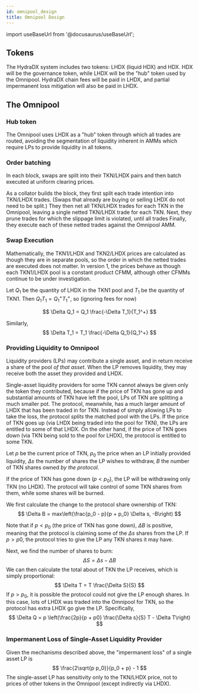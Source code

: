 ```yaml
---
id: omnipool_design
title: Omnipool Design
---
```


import useBaseUrl from '@docusaurus/useBaseUrl';

## Tokens

The HydraDX system includes two tokens: LHDX (liquid HDX) and HDX. HDX will be the governance token, while LHDX will
be the "hub" token used by the Omnipool. HydraDX chain fees will be paid in LHDX, and partial impermanent loss
mitigation will also be paid in LHDX.

## The Omnipool

### Hub token

The Omnipool uses LHDX as a "hub" token through which all trades are routed, avoiding the segmentation of liquidity
inherent in AMMs which require LPs to provide liquidity in all tokens.

### Order batching

In each block, swaps are split into their TKN/LHDX pairs and then batch executed at uniform clearing prices. 

As a collator builds the block, they first split each trade intention into TKN/LHDX trades. (Swaps
that already are buying or selling LHDX do not need to be split.)
They then net all TKN/LHDX trades for each TKN in the Omnipool, leaving a single netted TKN/LHDX trade for each TKN.
Next, they prune trades for which the slippage limit is violated, until all trades 
Finally, they execute each of these netted trades against the Omnipool AMM.

### Swap Execution

Mathematically, the TKN1/LHDX and TKN2/LHDX prices are calculated as though they are in separate pools, so the order
in which the netted trades are executed does not matter. In version 1, the prices behave as though each TKN1/LHDX pool
is a constant product CFMM, although other CFMMs continue to be under investigation.

Let $Q_1$ be the quantity of LHDX in the TKN1 pool and $T_1$ be the quantity of TKN1. Then $Q_1 T_1 = Q_1^+ T_1^+$, so
(ignoring fees for now)

$$
\Delta Q_1 = Q_1 \frac{-\Delta T_1}{T_1^+}
$$

Similarly,
$$
\Delta T_1 = T_1 \frac{-\Delta Q_1}{Q_1^+}
$$

### Providing Liquidity to Omnipool
Liquidity providers (LPs) may contribute a single asset, and in return receive a share of the pool *of that asset*. When
the LP removes liquidity, they may receive both the asset they provided and LHDX.

Single-asset liquidity providers for some TKN cannot always be given only the token they contributed, because if the
price of TKN has gone up and substantial amounts of TKN have left the pool, LPs of TKN are splitting a much smaller pot.
The protocol, meanwhile, has a much larger amount of LHDX that has been traded in for TKN. Instead of simply allowing
LPs to take the loss, the protocol *splits* the matched pool with the LPs. If the price of TKN goes up (via LHDX
being traded into the pool for TKN), the LPs are entitled to some of that LHDX. On the other hand, if the price of TKN
goes down (via TKN being sold to the pool for LHDX), the protocol is entitled to some TKN.

Let $p$ be the current price of TKN, $p_0$ the price when an LP initially provided liquidity, $\Delta s$ the number of shares
the LP wishes to withdraw, $B$ the number of TKN shares owned *by the protocol*.

If the price of TKN has gone down ($p < p_0$), the LP will be withdrawing only TKN (no LHDX). The protocol will take
control of some TKN shares from them, while some shares will be burned.

We first calculate the change to the protocol share ownership of TKN:
$$
\Delta B = max\left(\frac{p_0 - p}{p + p_0} \Delta s, -B\right)
$$

Note that if $p < p_0$ (the price of TKN has gone down), $\Delta B$ is positive, meaning that the protocol is claiming
some of the $\Delta s$ shares from the LP. If $p > p0$, the protocol tries to give the LP any TKN shares it may have.

Next, we find the number of shares to burn:
$$
\Delta S = \Delta s - \Delta B
$$
We can then calculate the total about of TKN the LP receives, which is simply proportional:
$$
\Delta T = T \frac{\Delta S}{S}
$$
If $p > p_0$, it is possible the protocol could not give the LP enough shares. In this case, lots of LHDX was traded into
the Omnipool for TKN, so the protocol has extra LHDX go give the LP. Specifically,
$$
\Delta Q = p \left(\frac{2p}{p + p0} \frac{\Delta s}{S} T - \Delta T\right)
$$
### Impermanent Loss of Single-Asset Liquidity Provider
Given the mechanisms described above, the "impermanent loss" of a single asset LP is
$$
\frac{2\sqrt{p p_0}}{p_0 + p} - 1
$$
The single-asset LP has sensitivity only to the TKN/LHDX price, not to prices of other tokens in the Omnipool (except
indirectly via LHDX).